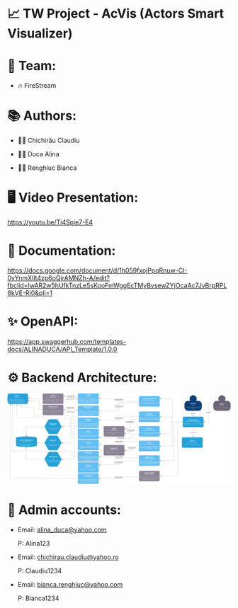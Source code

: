 # 📈 TW Project - AcVis (Actors Smart Visualizer)

# 👥 Team:

* 🔥 FireStream

# 📚 Authors:

* 👨‍💻 Chichirău Claudiu

* 👩‍💻 Duca Alina

* 👩‍💻 Renghiuc Bianca

# 🖥️ Video Presentation:

https://youtu.be/Ti4Spie7-E4

# 📄 Documentation:

https://docs.google.com/document/d/1h059fxojPpqRnuw-CI-0vYnmXlIt4zp6oQjrAMNZh-A/edit?fbclid=IwAR2w5hUfkTnzLe5sKooFmWggEcTMyBvsewZYjOcaAc7JvBrpRPL8kVE-Ri0&pli=1

# ✨ OpenAPI:

https://app.swaggerhub.com/templates-docs/ALINADUCA/API_Template/1.0.0

# ⚙️ Backend Architecture:

![alt text](https://github.com/alinaduca/tehnologii-web/blob/main/src/view/Architecture.png?raw=true)

# 🔑 Admin accounts:

* Email: alina_duca@yahoo.com
    
    P: Alina123
    
* Email: chichirau.claudiu@yahoo.ro
    
   P: Claudiu1234
  
* Email: bianca.renghiuc@yahoo.com

    P: Bianca1234
